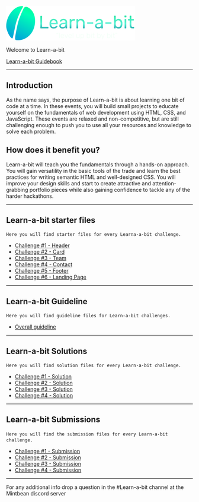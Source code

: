 <img src="./Challenges/Challenge01/images/learnabit-logo.svg" />

Welcome to Learn-a-bit

[Learn-a-bit Guidebook](https://sites.google.com/mintbean.io/mintbean-learn-a-bit-guide/about-learn-a-bit)

---

## Introduction

As the name says, the purpose of Learn-a-bit is about learning one bit of code at a time.
In these events, you will build small projects to educate yourself on the fundamentals of web development using HTML, CSS, and JavaScript.
These events are relaxed and non-competitive, but are still challenging enough to push you to use all your resources and knowledge to solve each problem.

## How does it benefit you?

Learn-a-bit will teach you the fundamentals through a hands-on approach. You will gain versatility in the basic tools of the trade and learn the best practices for writing semantic HTML and well-designed CSS. You will improve your design skills and start to create attractive and attention-grabbing portfolio pieces while also gaining confidence to tackle any of the harder hackathons.

---

## Learn-a-bit starter files

    Here you will find starter files for every Learna-a-bit challenge.

- [Challenge #1 - Header](./Challenges/Challenge01)
- [Challenge #2 - Card](./Challenges/Challenge02)
- [Challenge #3 - Team](./Challenges/Challenge03)
- [Challenge #4 - Contact](./Challenges/Challenge04)
- [Challenge #5 - Footer](./Challenges/Challenge05)
- [Challenge #6 - Landing Page](./Challenges/Challenge06)

---

## Learn-a-bit Guideline

    Here you will find guideline files for Learn-a-bit challenges.

- [Overall guideline](./Guideline/overall-guideline.md)

---

## Learn-a-bit Solutions

    Here you will find solution files for every Learn-a-bit challenge.

- [Challenge #1 - Solution](./Solutions/Challenge01/)
- [Challenge #2 - Solution](./Solutions/Challenge02/)
- [Challenge #3 - Solution](./Solutions/Challenge03/)
- [Challenge #4 - Solution](./Solutions/Challenge04/)
---

## Learn-a-bit Submissions

    Here you will find the submission files for every Learn-a-bit challenge.

- [Challenge #1 - Submission](./Challenges/Challenge01/header-final/)
- [Challenge #2 - Submission](./Challenges/Challenge02/)
- [Challenge #3 - Submission](./Challenges/Challenge03/)
- [Challenge #4 - Submission](./Challenges/Challenge04/)


---

For any additional info drop a question in the #Learn-a-bit channel at the Mintbean discord server
